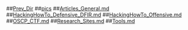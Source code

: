 ##[Prev_Dir](../../../)
##[pics](/mnt/e/Troy/web/komquest.github.io//CyberSec/WebPages/pics)
##[Articles_General.md](Articles_General.md)
##[HackingHowTo_Defensive_DFIR.md](HackingHowTo_Defensive_DFIR.md)
##[HackingHowTo_Offensive.md](HackingHowTo_Offensive.md)
##[OSCP_CTF.md](OSCP_CTF.md)
##[Research_Sites.md](Research_Sites.md)
##[Tools.md](Tools.md)
